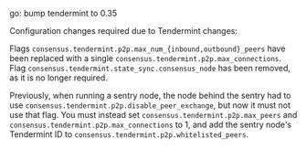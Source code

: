 go: bump tendermint to 0.35

Configuration changes required due to Tendermint changes:

Flags `consensus.tendermint.p2p.max_num_{inbound,outbound}_peers` have
been replaced with a single `consensus.tendermint.p2p.max_connections`.
Flag `consensus.tendermint.state_sync.consensus_node` has been removed,
as it is no longer required.

Previously, when running a sentry node, the node behind the sentry had to
use `consensus.tendermint.p2p.disable_peer_exchange`, but now it must not
use that flag.  You must instead set `consensus.tendermint.p2p.max_peers`
and `consensus.tendermint.p2p.max_connections` to 1, and add the sentry
node's Tendermint ID to `consensus.tendermint.p2p.whitelisted_peers`.
